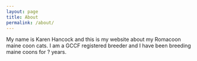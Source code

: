 ```yaml
---
layout: page
title: About
permalink: /about/
---
```

My name is Karen Hancock and this is my website about my Romacoon maine coon cats. I am a GCCF registered breeder and I have been breeding maine coons for ? years.
